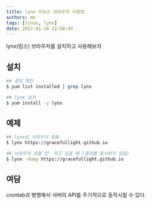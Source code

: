 ```yaml
---
title: lynx 리눅스 브라우저 사용법
authors: me
tags: [linux, lynx]
date: 2017-01-10 22:50:44
---
```


lynx(링스) 브라우저를 설치하고 사용해보자

## 설치

```bash
## 설치 확인
$ yum list installed | grep lynx

## lynx 설치
$ yum install -y lynx
```

## 예제

```bash
## lynx로 브라우저 호출
$ lynx https://gracefullight.github.io

## 브라우저 호출'만' 하고 싶을 때 (결과를 표시하지 않음)
$ lynx -dump https://gracefullight.github.io
```

## 여담

crontab과 병행해서 서버의 API를 주기적으로 동작시킬 수 있다.
